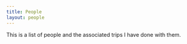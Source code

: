 ```yaml
---
title: People
layout: people
---
```


This is a list of people and the associated trips I have done with them.